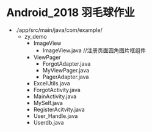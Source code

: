 Android_2018 羽毛球作业
======================
* ./app/src/main/java/com/example/
	* zy_demo
		* ImageView
			* ImageView.java	//注册页面圆角图片框组件
		* ViewPager
			* ForgotAdapter.java
			* MyViewPager.java
			* PagerAdapter.java
		* ExcelUtils.java
		* ForgotActivity.java
		* MainActivity.java
		* MySelf.java
		* RegisterAcitvity.java
		* User_Handle.java
		* Userdb.java
